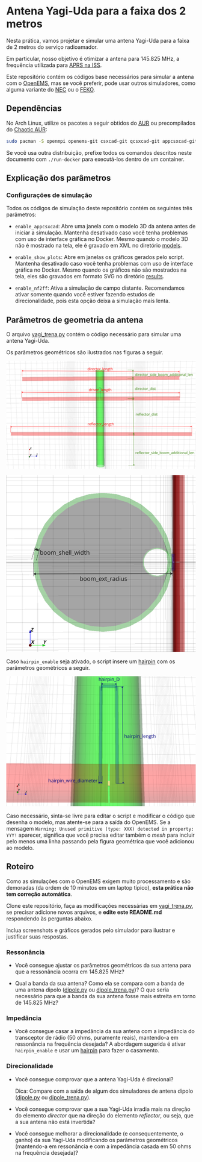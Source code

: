 # Antena Yagi-Uda para a faixa dos 2 metros

Nesta prática, vamos projetar e simular uma antena Yagi-Uda para a faixa de 2 metros do serviço radioamador.

Em particular, nosso objetivo é otimizar a antena para 145.825 MHz, a frequência utilizada para [APRS na ISS](https://www.aprs.org/iss-faq.html).

Este repositório contém os códigos base necessários para simular a antena com o [OpenEMS](https://openems.io), mas se você preferir, pode usar outros simuladores, como alguma variante do [NEC](https://en.wikipedia.org/wiki/Numerical_Electromagnetics_Code) ou o [FEKO](https://altair.com/feko).

## Dependências

No Arch Linux, utilize os pacotes a seguir obtidos do [AUR](https://aur.archlinux.org) ou precompilados do [Chaotic AUR](https://aur.chaotic.cx):


```bash
sudo pacman -S openmpi openems-git csxcad-git qcsxcad-git appcsxcad-git python-openems-git python-csxcad-git python-matplotlib
```

Se você usa outra distribuição, prefixe todos os comandos descritos neste documento com `./run-docker` para executá-los dentro de um container.

## Explicação dos parâmetros

### Configurações de simulação

Todos os códigos de simulação deste repositório contém os seguintes três parâmetros:

* `enable_appcsxcad`: Abre uma janela com o modelo 3D da antena antes de iniciar a simulação. Mantenha desativado caso você tenha problemas com uso de interface gráfica no Docker. Mesmo quando o modelo 3D não é mostrado na tela, ele é gravado em XML no diretório [models](models). 

* `enable_show_plots`: Abre em janelas os gráficos gerados pelo script. Mantenha desativado caso você tenha problemas com uso de interface gráfica no Docker. Mesmo quando os gráficos não são mostrados na tela, eles são gravados em formato SVG no diretório [results](results). 

* `enable_nf2ff`: Ativa a simulação de campo distante. Recomendamos ativar somente quando você estiver fazendo estudos de direcionalidade, pois esta opção deixa a simulação mais lenta.

## Parâmetros de geometria da antena

O arquivo [yagi_trena.py](yagi_trena.py) contém o código necessário para simular uma antena Yagi-Uda.

Os parâmetros geométricos são ilustrados nas figuras a seguir.

![](fig/params1.png)

![](fig/params2.png)

Caso `hairpin_enable` seja ativado, o script insere um [hairpin](https://smarc.org.au/wp-content/uploads/2021/11/Hairpin-Matching-VK2DEQ.pdf) com os parâmetros geométricos a seguir.

![](fig/params3.png)

Caso necessário, sinta-se livre para editar o script e modificar o código que desenha o modelo, mas atente-se para a saída do OpenEMS. Se a mensagem `Warning: Unused primitive (type: XXX) detected in property: YYY!` aparecer, significa que você precisa editar também o *mesh* para incluir pelo menos uma linha passando pela figura geométrica que você adicionou ao modelo.


## Roteiro

Como as simulações com o OpenEMS exigem muito processamento e são demoradas (da ordem de 10 minutos em um laptop típico), **esta prática não tem correção automática**.

Clone este repositório, faça as modificações necessárias em [yagi_trena.py](yagi_trena.py), se precisar adicione novos arquivos, e **edite este README.md** respondendo às perguntas abaixo.

Inclua screenshots e gráficos gerados pelo simulador para ilustrar e justificar suas respostas.

### Ressonância

* Você consegue ajustar os parâmetros geométricos da sua antena para que a ressonância ocorra em 145.825 MHz?

* Qual a banda da sua antena? Como ela se compara com a banda de uma antena dipolo ([dipole.py](dipole.py) ou [dipole_trena.py](dipole_trena.py))? O que seria necessário para que a banda da sua antena fosse mais estreita em torno de 145.825 MHz?

### Impedância

* Você consegue casar a impedância da sua antena com a impedância do transceptor de rádio (50 ohms, puramente reais), mantendo-a em ressonância na frequência desejada? A abordagem sugerida é ativar `hairpin_enable` e usar um [hairpin](https://smarc.org.au/wp-content/uploads/2021/11/Hairpin-Matching-VK2DEQ.pdf) para fazer o casamento.

### Direcionalidade

* Você consegue comprovar que a antena Yagi-Uda é direcional?

   Dica: Compare com a saída de algum dos simuladores de antena dipolo ([dipole.py](dipole.py) ou [dipole_trena.py](dipole_trena.py)).

* Você consegue comprovar que a sua Yagi-Uda irradia mais na direção do elemento *director* que na direção do elemento *reflector*, ou seja, que a sua antena não está invertida?

* Você consegue melhorar a direcionalidade (e consequentemente, o ganho) da sua Yagi-Uda modificando os parâmetros geométricos (mantendo-a em ressonância e com a impedância casada em 50 ohms na frequência desejada)?
